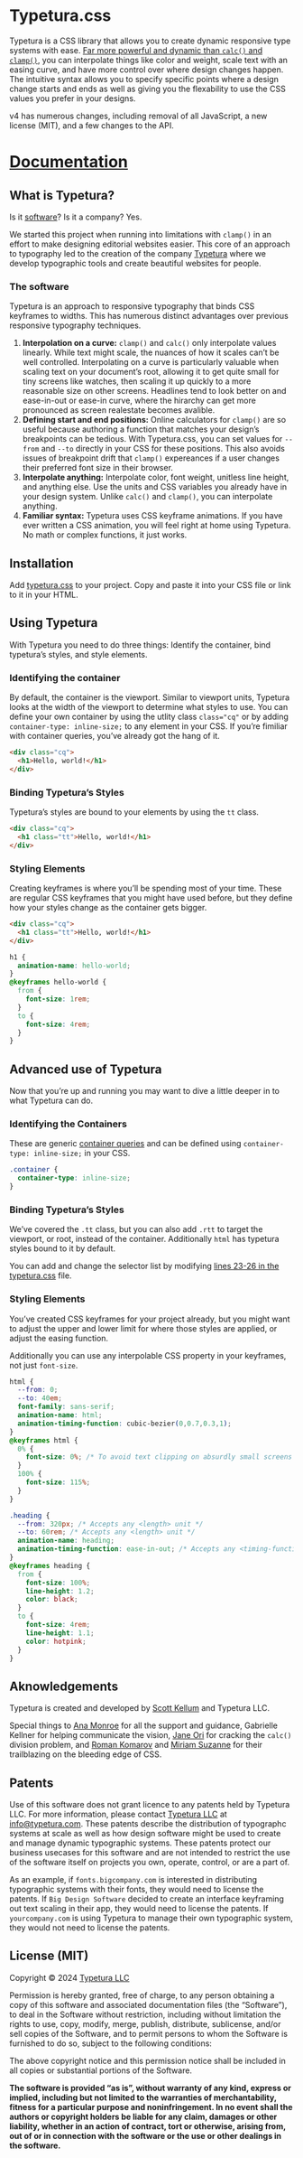 # Typetura.css

Typetura is a CSS library that allows you to create dynamic responsive type systems with ease. [Far more powerful and dynamic than `calc()` and `clamp()`](#the-software), you can interpolate things like color and weight, scale text with an easing curve, and have more control over where design changes happen. The intuitive syntax allows you to specify specific points where a design change starts and ends as well as giving you the flexability to use the CSS values you prefer in your designs.

v4 has numerous changes, including removal of all JavaScript, a new license (MIT), and a few changes to the API.

# [Documentation](https://docs.typetura.com)

## What is Typetura?

Is it [software](#the-software)? Is it a company? Yes.

We started this project when running into limitations with `clamp()` in an effort to make designing editorial websites easier. This core of an approach to typography led to the creation of the company [Typetura](https://typetura.com) where we develop typographic tools and create beautiful websites for people.

### The software

Typetura is an approach to responsive typography that binds CSS keyframes to widths. This has numerous distinct advantages over previous responsive typography techniques.

1. **Interpolation on a curve:** `clamp()` and `calc()` only interpolate values linearly. While text might scale, the nuances of how it scales can’t be well controlled. Interpolating on a curve is particularly valuable when scaling text on your document’s root, allowing it to get quite small for tiny screens like watches, then scaling it up quickly to a more reasonable size on other screens. Headlines tend to look better on and ease-in-out or ease-in curve, where the hirarchy can get more pronounced as screen realestate becomes avalible.
2. **Defining start and end positions:** Online calculators for `clamp()` are so useful because authoring a function that matches your design’s breakpoints can be tedious. With Typetura.css, you can set values for `--from` and `--to` directly in your CSS for these positions. This also avoids issues of breakpoint drift that `clamp()` expereances if a user changes their preferred font size in their browser.
3. **Interpolate anything:** Interpolate color, font weight, unitless line height, and anything else. Use the units and CSS variables you already have in your design system. Unlike `calc()` and `clamp()`, you can interpolate anything.
4. **Familiar syntax:** Typetura uses CSS keyframe animations. If you have ever written a CSS animation, you will feel right at home using Typetura. No math or complex functions, it just works.

## Installation

Add [typetura.css](https://raw.githubusercontent.com/Typetura/Typetura/v4/typetura.css) to your project. Copy and paste it into your CSS file or link to it in your HTML.

## Using Typetura

With Typetura you need to do three things: Identify the container, bind typetura’s styles, and style elements.

### Identifying the container

By default, the container is the viewport. Similar to viewport units, Typetura looks at the width of the viewport to determine what styles to use. You can define your own container by using the utlity class `class="cq"` or by adding `container-type: inline-size;` to any element in your CSS. If you’re fimiliar with container queries, you’ve already got the hang of it.

```html
<div class="cq">
  <h1>Hello, world!</h1>
</div>
```

### Binding Typetura’s Styles

Typetura’s styles are bound to your elements by using the `tt` class.

```html
<div class="cq">
  <h1 class="tt">Hello, world!</h1>
</div>
```

### Styling Elements
Creating keyframes is where you’ll be spending most of your time. These are regular CSS keyframes that you might have used before, but they define how your styles change as the container gets bigger.

```html
<div class="cq">
  <h1 class="tt">Hello, world!</h1>
</div>
```

```css
h1 {
  animation-name: hello-world;
}
@keyframes hello-world {
  from {
    font-size: 1rem;
  }
  to {
    font-size: 4rem;
  }
}
```

## Advanced use of Typetura

Now that you’re up and running you may want to dive a little deeper in to what Typetura can do.

### Identifying the Containers

These are generic [container queries](https://developer.mozilla.org/en-US/docs/Web/CSS/CSS_containment/Container_queries) and can be defined using `container-type: inline-size;` in your CSS.

```css
.container {
  container-type: inline-size;
}
```

### Binding Typetura’s Styles

We’ve covered the `.tt` class, but you can also add `.rtt` to target the viewport, or root, instead of the container. Additionally `html` has typetura styles bound to it by default.

You can add and change the selector list by modifying [lines 23-26 in the typetura.css](https://github.com/Typetura/Typetura/blob/c7c51a1cadb47ed170f08d52b26f4b5d33f6ff86/typetura.css#L23-L26) file.

### Styling Elements

You’ve created CSS keyframes for your project already, but you might want to adjust the upper and lower limit for where those styles are applied, or adjust the easing function.

Additionally you can use any interpolable CSS property in your keyframes, not just `font-size`.

```css
html {
  --from: 0;
  --to: 40em;
  font-family: sans-serif;
  animation-name: html;
  animation-timing-function: cubic-bezier(0,0.7,0.3,1);
}
@keyframes html {
  0% {
    font-size: 0%; /* To avoid text clipping on absurdly small screens */
  }
  100% {
    font-size: 115%;
  }
}

.heading {
  --from: 320px; /* Accepts any <length> unit */
  --to: 60rem; /* Accepts any <length> unit */
  animation-name: heading;
  animation-timing-function: ease-in-out; /* Accepts any <timing-function> */
}
@keyframes heading {
  from {
    font-size: 100%;
    line-height: 1.2;
    color: black;
  }
  to {
    font-size: 4rem;
    line-height: 1.1;
    color: hotpink;
  }
}
```

## Aknowledgements

Typetura is created and developed by [Scott Kellum](https://scottkellum.com) and Typetura LLC.

Special things to [Ana Monroe](https://anamonroe.com) for all the support and guidance, Gabrielle Kellner for helping communicate the vision, [Jane Ori](https://propjockey.io/) for cracking the `calc()` division problem, and [Roman Komarov](https://kizu.dev/) and [Miriam Suzanne](https://miriamsuzanne.com/) for their trailblazing on the bleeding edge of CSS.

## Patents

Use of this software does not grant licence to any patents held by Typetura LLC. For more information, please contact [Typetura LLC](https://typetura.com) at [info@typetura.com](mailto:info@typetura.com). These patents describe the distribution of typographc systems at scale as well as how design software might be used to create and manage dynamic typographic systems. These patents protect our business usecases for this software and are not intended to restrict the use of the software itself on projects you own, operate, control, or are a part of.

As an example, if `fonts.bigcompany.com` is interested in distributing typographic systems with their fonts, they would need to license the patents. If `Big Design Software` decided to create an interface keyframing out text scaling in their app, they would need to license the patents. If `yourcompany.com` is using Typetura to manage their own typographic system, they would not need to license the patents.

## License (MIT)

Copyright © 2024 [Typetura LLC](https://typetura.com/)

Permission is hereby granted, free of charge, to any person obtaining a copy of this software and associated documentation files (the “Software”), to deal in the Software without restriction, including without limitation the rights to use, copy, modify, merge, publish, distribute, sublicense, and/or sell copies of the Software, and to permit persons to whom the Software is furnished to do so, subject to the following conditions:

The above copyright notice and this permission notice shall be included in all copies or substantial portions of the Software.

**The software is provided “as is”, without warranty of any kind, express or implied, including but not limited to the warranties of merchantability, fitness for a particular purpose and noninfringement. In no event shall the authors or copyright holders be liable for any claim, damages or other liability, whether in an action of contract, tort or otherwise, arising from, out of or in connection with the software or the use or other dealings in the software.**
